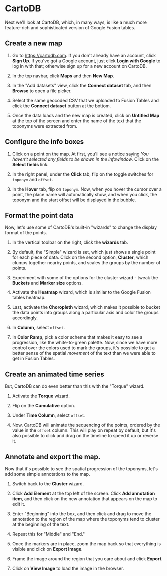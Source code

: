 # CartoDB

Next we'll look at CartoDB, which, in many ways, is like a much more feature-rich and sophisticated version of Google Fusion tables.

## Create a new map

1. Go to https://cartodb.com. If you don't already have an account, click **Sign Up**. If you've got a Google account, just click **Login with Google** to log in with that; otherwise sign up for a new account on CartoDB.

1. In the top navbar, click **Maps** and then **New Map**.

1. In the "Add datasets" view, click the **Connect dataset** tab, and then **Browse** to open a file picker.

1. Select the same geocoded CSV that we uploaded to Fusion Tables and click the **Connect dataset** button at the bottom.

1. Once the data loads and the new map is created, click on **Untitled Map** at the top of the screen and enter the name of the text that the toponyms were extracted from.

## Configure the info boxes

1. Click on a point on the map. At first, you'll see a notice saying _You haven’t selected any fields to be shown in the infowindow._ Click on the **Select fields** link.

1. In the right panel, under the **Click** tab, flip on the toggle switches for `toponym` and `offset`.

1. In the **Hover** tab, flip on `toponym`. Now, when you hover the cursor over a point, the place name will automatically show, and when you click, the toponym and the start offset will be displayed in the bubble.

## Format the point data

Now, let's use some of CartoDB's built-in "wizards" to change the display format of the points.

1. In the vertical toolbar on the right, click the **wizards** tab.

1. By default, the "Simple" wizard is set, which just shows a single point for each piece of data. Click on the second option, **Cluster**, which clumps together nearby points, and scales the groups by the number of points.

1. Experiment with some of the options for the cluster wizard - tweak the **Buckets** and **Marker size** options.

1. Activate the **Heatmap** wizard, which is similar to the Google Fusion tables heatmap.

1. Last, activate the **Choropleth** wizard, which makes it possible to bucket the data points into groups along a particular axis and color the groups accordingly.

1. In **Column**, select `offset`.

1. In **Color Ramp**, pick a color scheme that makes it easy to see a progression, like the white-to-green palette. Now, since we have more control over the colors used to mark the groups, it's possible to get a better sense of the spatial _movement_ of the text than we were able to get in Fusion Tables.

## Create an animated time series

But, CartoDB can do even better than this with the "Torque" wizard.

1. Activate the **Torque** wizard.

1. Flip on the **Cumulative** option.

1. Under **Time Column**, select `offset`.

1. Now, CartoDB will animate the sequencing of the points, ordered by the value in the `offset` column. This will play on repeat by default, but it's also possible to click and drag on the timeline to speed it up or reverse it.

## Annotate and export the map.

Now that it's possible to see the spatial progression of the toponyms, let's add some simple annotations to the map.

1. Switch back to the **Cluster** wizard.

1. Click **Add Element** at the top left of the screen. Click **Add annotation item**, and then click on the new annotation that appears on the map to edit it.

1. Enter "Beginning" into the box, and then click and drag to move the annotation to the region of the map where the toponyms tend to cluster at the beginning of the text.

1. Repeat this for "Middle" and "End."

1. Once the markers are in place, zoom the map back so that everything is visible and click on **Export Image**.

1. Frame the image around the region that you care about and click **Export**.

1. Click on **View Image** to load the image in the browser.
